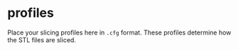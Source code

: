 # profiles

Place your slicing profiles here in `.cfg` format. These profiles determine how the STL files are sliced.
